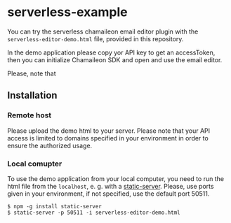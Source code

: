 # serverless-example

You can try the serverless chamaileon email editor plugin with the `serverless-editor-demo.html` file, provided in this repository.

In the demo application please copy yor API key to get an accessToken, then you can initialize Chamaileon SDK and open and use the email editor.

Please, note that 

## Installation

### Remote host
Please upload the demo html to your server. Please note that your API access is limited to domains specified in your environment in order to ensure the authorized usage.


### Local comupter
To use the demo application from your local computer, you need to run the html file from the `localhost`, e. g. with a [static-server](https://www.npmjs.com/package/static-server). Please, use ports given in your environment, if not specified, use the default port 50511.

```console
$ npm -g install static-server
$ static-server -p 50511 -i serverless-editor-demo.html
```

